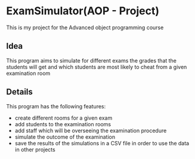 # ExamSimulator(AOP - Project)
This is my project for the Advanced object programming course
<br />
## Idea
This program aims to simulate for different exams the grades that the students will get and which students are most likely to cheat from a given examination room

## Details
This program has the following features:
- create different rooms for a given exam
- add students to the examination rooms
- add staff which will be overseeing the examination procedure 
- simulate the outcome of the examination
- save the results of the simulations in a CSV file in order to use the data in other projects
